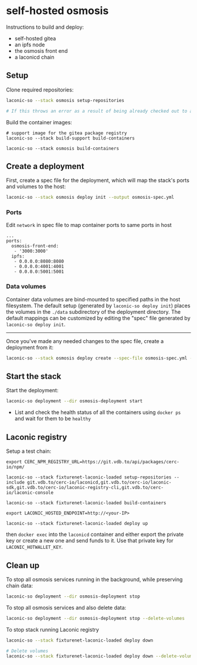 # self-hosted osmosis

Instructions to build and deploy:
- self-hosted gitea
- an ipfs node
- the osmosis front end
- a laconicd chain

## Setup

Clone required repositories:

```bash
laconic-so --stack osmosis setup-repositories

# If this throws an error as a result of being already checked out to a branch/tag in a repo, remove the repositories and re-run the command
```

Build the container images:

```
# support image for the gitea package registry
laconic-so --stack build-support build-containers

laconic-so --stack osmosis build-containers 
```

## Create a deployment

First, create a spec file for the deployment, which will map the stack's ports and volumes to the host:
```bash
laconic-so --stack osmosis deploy init --output osmosis-spec.yml
```

### Ports

Edit `network` in spec file to map container ports to same ports in host

```
...
ports:
  osmosis-front-end:
   - '3000:3000'
  ipfs:
   - 0.0.0.0:8080:8080
   - 0.0.0.0:4001:4001
   - 0.0.0.0:5001:5001
```

### Data volumes
Container data volumes are bind-mounted to specified paths in the host filesystem.
The default setup (generated by `laconic-so deploy init`) places the volumes in the `./data` subdirectory of the deployment directory. The default mappings can be customized by editing the "spec" file generated by `laconic-so deploy init`.

---

Once you've made any needed changes to the spec file, create a deployment from it:
```bash
laconic-so --stack osmosis deploy create --spec-file osmosis-spec.yml --deployment-dir osmosis-deployment
```

## Start the stack

Start the deployment:
```bash
laconic-so deployment --dir osmosis-deployment start
```

* List and check the health status of all the containers using `docker ps` and wait for them to be `healthy`

## Laconic registry

Setup a test chain:
```
export CERC_NPM_REGISTRY_URL=https://git.vdb.to/api/packages/cerc-io/npm/

laconic-so --stack fixturenet-laconic-loaded setup-repositories --include git.vdb.to/cerc-io/laconicd,git.vdb.to/cerc-io/laconic-sdk,git.vdb.to/cerc-io/laconic-registry-cli,git.vdb.to/cerc-io/laconic-console

laconic-so --stack fixturenet-laconic-loaded build-containers

export LACONIC_HOSTED_ENDPOINT=http://<your-IP>

laconic-so --stack fixturenet-laconic-loaded deploy up
```

then `docker exec` into the `laconicd` container and either export the private key or create a new one and send funds to it. Use that private key for `LACONIC_HOTWALLET_KEY`.

## Clean up

To stop all osmosis services running in the background, while preserving chain data:

```bash
laconic-so deployment --dir osmosis-deployment stop
```

To stop all osmosis services and also delete data:

```bash
laconic-so deployment --dir osmosis-deployment stop --delete-volumes
```

To stop stack running Laconic registry

```bash
laconic-so --stack fixturenet-laconic-loaded deploy down

# Delete volumes
laconic-so --stack fixturenet-laconic-loaded deploy down --delete-volumes
```
